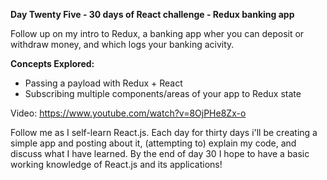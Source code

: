 **Day Twenty Five - 30 days of React challenge - Redux banking app**

Follow up on my intro to Redux, a banking app wher you can deposit or withdraw money, and which logs your banking acivity.

**Concepts Explored:**

- Passing a payload with Redux + React
- Subscribing multiple components/areas of your app to Redux state

Video: https://www.youtube.com/watch?v=8OjPHe8Zx-o

Follow me as I self-learn React.js. Each day for thirty days i'll be creating a simple app and posting about it, (attempting to) explain my code, and discuss what I have learned. By the end of day 30 I hope to have a basic working knowledge of React.js and its applications!
